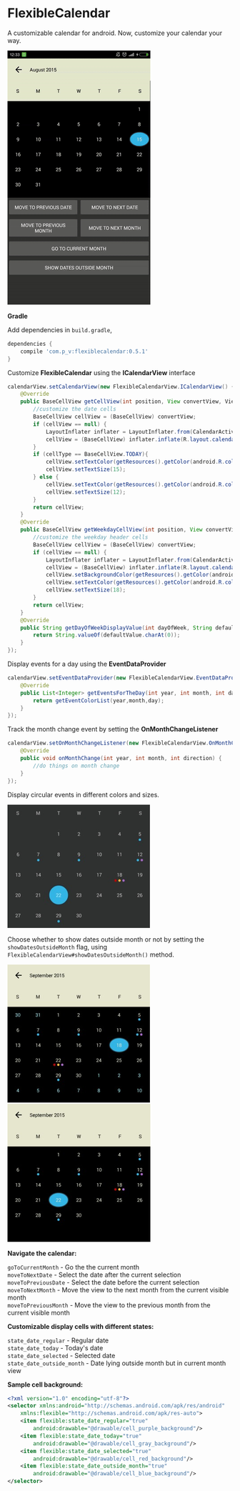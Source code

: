 # FlexibleCalendar

A customizable calendar for android. Now, customize your calendar your way.

![Demo](demo/demo.gif)

**Gradle**

Add dependencies in `build.gradle`,

```groovy
dependencies {
    compile 'com.p_v:flexiblecalendar:0.5.1'
}
```

Customize <b>FlexibleCalendar</b> using the <b>ICalendarView</b> interface

```java
calendarView.setCalendarView(new FlexibleCalendarView.ICalendarView() {
    @Override
    public BaseCellView getCellView(int position, View convertView, ViewGroup parent, int cellType) {
        //customize the date cells
        BaseCellView cellView = (BaseCellView) convertView;
        if (cellView == null) {
            LayoutInflater inflater = LayoutInflater.from(CalendarActivity4.this);
            cellView = (BaseCellView) inflater.inflate(R.layout.calendar3_date_cell_view, null);
        }
        if (cellType == BaseCellView.TODAY){
            cellView.setTextColor(getResources().getColor(android.R.color.holo_red_dark));
            cellView.setTextSize(15);
        } else {
            cellView.setTextColor(getResources().getColor(android.R.color.white));
            cellView.setTextSize(12);
        }
        return cellView;
    }
    @Override
    public BaseCellView getWeekdayCellView(int position, View convertView, ViewGroup parent) {
        //customize the weekday header cells
        BaseCellView cellView = (BaseCellView) convertView;
        if (cellView == null) {
            LayoutInflater inflater = LayoutInflater.from(CalendarActivity4.this);
            cellView = (BaseCellView) inflater.inflate(R.layout.calendar3_week_cell_view, null);
            cellView.setBackgroundColor(getResources().getColor(android.R.color.holo_purple));
            cellView.setTextColor(getResources().getColor(android.R.color.holo_orange_light));
            cellView.setTextSize(18);
        }
        return cellView;
    }
    @Override
    public String getDayOfWeekDisplayValue(int dayOfWeek, String defaultValue) {
        return String.valueOf(defaultValue.charAt(0));
    }
});
```

Display events for a day using the <b>EventDataProvider</b>

```java
calendarView.setEventDataProvider(new FlexibleCalendarView.EventDataProvider() {
    @Override
    public List<Integer> getEventsForTheDay(int year, int month, int day) {
        return getEventColorList(year,month,day);
    }
});
```

Track the month change event by setting the <b>OnMonthChangeListener</b>
```java
calendarView.setOnMonthChangeListener(new FlexibleCalendarView.OnMonthChangeListener() {
    @Override
    public void onMonthChange(int year, int month, int direction) {
        //do things on month change
    }
});
```

Display circular events in different colors and sizes.

![Events](demo/screenshot-1.jpg)

Choose whether to show dates outside month or not by setting the `showDatesOutsideMonth` flag,
 using `FlexibleCalendarView#showDatesOutsideMonth()` method.

![Outside Month](demo/screenshot-2.jpg) &nbsp; ![Without Outside Month](demo/screenshot-3.jpg)

<b>Navigate the calendar:</b>

`goToCurrentMonth` - Go the the current month <br/>
`moveToNextDate` - Select the date after the current selection <br/>
`moveToPreviousDate` - Select the date before the current selection <br/>
`moveToNextMonth` - Move the view to the next month from the current visible month <br/>
`moveToPreviousMonth` - Move the view to the previous month from the current visible month <br/>

<b>Customizable display cells with different states:</b>

`state_date_regular` - Regular date<br/>
`state_date_today` - Today's date<br/>
`state_date_selected` - Selected date<br/>
`state_date_outside_month` - Date lying outside month but in current month view<br/>

<b>Sample cell background:</b>

```xml
<?xml version="1.0" encoding="utf-8"?>
<selector xmlns:android="http://schemas.android.com/apk/res/android"
    xmlns:flexible="http://schemas.android.com/apk/res-auto">
    <item flexible:state_date_regular="true"
        android:drawable="@drawable/cell_purple_background"/>
    <item flexible:state_date_today="true"
        android:drawable="@drawable/cell_gray_background"/>
    <item flexible:state_date_selected="true"
        android:drawable="@drawable/cell_red_background"/>
    <item flexible:state_date_outside_month="true"
        android:drawable="@drawable/cell_blue_background"/>
</selector>
```
